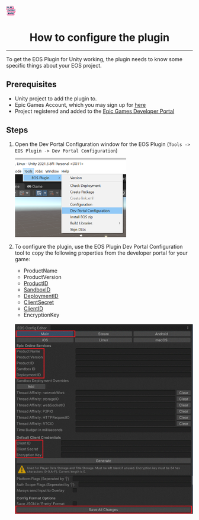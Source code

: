 <a href="/readme.md"><img src="/docs/images/PlayEveryWareLogo.gif" alt="README.md" width="5%"/></a>

# <div align="center">How to configure the plugin</div>
---

To get the EOS Plugin for Unity working, the plugin needs to know some specific things about your EOS project.

## Prerequisites
* Unity project to add the plugin to.
* Epic Games Account, which you may sign up for [here](https://dev.epicgames.com/portal/)
* Project registered and added to the [Epic Games Developer Portal](https://dev.epicgames.com/portal/)

## Steps

1. Open the Dev Portal Configuration window for the EOS Plugin (`Tools -> EOS Plugin -> Dev Portal Configuration`)
    
    <img src="images/dev-portal-configuration-editor-menu.png" width="300" />

2. To configure the plugin, use the EOS Plugin Dev Portal Configuration tool to copy the following properties from the developer portal for your game:

    * ProductName
    * ProductVersion
    * [ProductID](https://dev.epicgames.com/docs/services/en-US/Glossary/index.html#P?term=ProductId)
    * [SandboxID](https://dev.epicgames.com/docs/services/en-US/Glossary/index.html#S?term=SandboxId)
    * [DeploymentID](https://dev.epicgames.com/docs/services/en-US/Glossary/index.html#D?term=DeploymentId)
    * [ClientSecret](https://dev.epicgames.com/docs/services/en-US/Glossary/index.html#C?term=OAuth%20ClientSecret)
    * [ClientID](https://dev.epicgames.com/docs/services/en-US/Glossary/index.html#C?term=OAuth%20ClientId)
    * EncryptionKey

    <br />

    <img src="images/eosconfig_ui.gif" width="550" />
    

